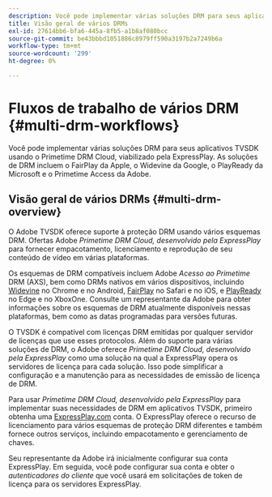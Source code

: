 ```yaml
---
description: Você pode implementar várias soluções DRM para seus aplicativos TVSDK usando o Primetime DRM Cloud, viabilizado pela ExpressPlay. As soluções de DRM incluem o FairPlay da Apple, o Widevine da Google, o PlayReady da Microsoft e o Primetime Access da Adobe.
title: Visão geral de vários DRMs
exl-id: 27614bb6-bfa6-445a-8fb5-a1b8af080bcc
source-git-commit: be43bbbd1051886c8979ff590a3197b2a7249b6a
workflow-type: tm+mt
source-wordcount: '299'
ht-degree: 0%

---
```


# Fluxos de trabalho de vários DRM {#multi-drm-workflows}

Você pode implementar várias soluções DRM para seus aplicativos TVSDK usando o Primetime DRM Cloud, viabilizado pela ExpressPlay. As soluções de DRM incluem o FairPlay da Apple, o Widevine da Google, o PlayReady da Microsoft e o Primetime Access da Adobe.

## Visão geral de vários DRMs {#multi-drm-overview}

O Adobe TVSDK oferece suporte à proteção DRM usando vários esquemas DRM. Ofertas Adobe *Primetime DRM Cloud, desenvolvido pela ExpressPlay* para fornecer empacotamento, licenciamento e reprodução de seu conteúdo de vídeo em várias plataformas.

Os esquemas de DRM compatíveis incluem Adobe *Acesso ao Primetime* DRM (AXS), bem como DRMs nativos em vários dispositivos, incluindo [Widevine](https://www.widevine.com) no Chrome e no Android, [FairPlay](https://developer.apple.com/streaming/fps/) no Safari e no iOS, e [PlayReady](https://www.microsoft.com/playready/) no Edge e no XboxOne. Consulte um representante da Adobe para obter informações sobre os esquemas de DRM atualmente disponíveis nessas plataformas, bem como as datas programadas para versões futuras.

O TVSDK é compatível com licenças DRM emitidas por qualquer servidor de licenças que use esses protocolos. Além do suporte para várias soluções de DRM, o Adobe oferece *Primetime DRM Cloud, desenvolvido pela ExpressPlay* como uma solução na qual a ExpressPlay opera os servidores de licença para cada solução. Isso pode simplificar a configuração e a manutenção para as necessidades de emissão de licença de DRM.

Para usar *Primetime DRM Cloud, desenvolvido pela ExpressPlay* para implementar suas necessidades de DRM em aplicativos TVSDK, primeiro obtenha uma [ExpressPlay.com](https://www.expressplay.com) conta. O ExpressPlay oferece o recurso de licenciamento para vários esquemas de proteção DRM diferentes e também fornece outros serviços, incluindo empacotamento e gerenciamento de chaves.

Seu representante da Adobe irá inicialmente configurar sua conta ExpressPlay. Em seguida, você pode configurar sua conta e obter o *autenticadores do cliente* que você usará em solicitações de token de licença para os servidores ExpressPlay.

